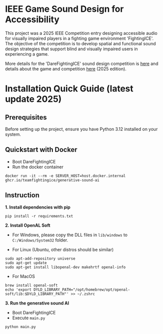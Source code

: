 # IEEE Game Sound Design for Accessibility

This project was a 2025 IEEE Competition entry designing accessible audio for visually impaired players in a fighting game environment 'FightingICE'. The objective of the competition is to develop spatial and functional sound design strategies that support blind and visually impaired users in experiencing a game.

More details for the 'DareFightingICE' sound design competition is [here](https://cog2025.inesc-id.pt/darefightingice-ai-competition/) and details about the game and competition [here](https://github.com/TeamFightingICE/FightingICE/tree/master/DareFightingICE/Sound) (2025 edition).

# Installation Quick Guide (latest update 2025)

## Prerequisites

Before setting up the project, ensure you have Python 3.12 installed on your system.

## Quickstart with Docker

- Boot DareFightingICE
- Run the docker container
```
docker run -it --rm -e SERVER_HOST=host.docker.internal ghcr.io/teamfightingice/generative-sound-ai
```

## Instruction

__1. Install dependencies with pip__
```
pip install -r requirements.txt
```

__2. Install OpenAL Soft__

- For Windows, please copy the DLL files in `lib/windows` to `C:/Windows/System32` folder.

- For Linux (Ubuntu, other distros should be similar)
```
sudo apt-add-repository universe
sudo apt-get update
sudo apt-get install libopenal-dev makehrtf openal-info
```

- For MacOS
```
brew install openal-soft
echo 'export DYLD_LIBRARY_PATH="/opt/homebrew/opt/openal-soft/lib:$DYLD_LIBRARY_PATH"' >> ~/.zshrc
```

__3. Run the generative sound AI__
- Boot DareFightingICE
- Execute `main.py`
```
python main.py
```
